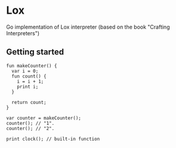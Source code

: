 # Lox

Go implementation of Lox interpreter (based on the book "Crafting Interpreters")

## Getting started
```
fun makeCounter() {
  var i = 0;
  fun count() {
    i = i + 1;
    print i;
  }

  return count;
}

var counter = makeCounter();
counter(); // "1".
counter(); // "2".

print clock(); // built-in function
```
